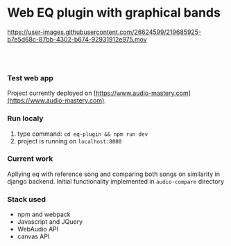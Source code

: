 # Web EQ plugin with graphical bands

https://user-images.githubusercontent.com/26624599/219685925-b7e5d68c-87bb-4302-b674-92931912e975.mov

<br/><br/>
### Test web app
Project currently deployed on [https://www.audio-mastery.com](https://www.audio-mastery.com).

### Run localy

1. type command: ```cd eq-plugin && npm run dev```
2. project is running on ```localhost:8080```

### Current work

Apllying eq with reference song and comparing both songs on similarity in django backend. Initial functionality implemented in ```audio-compare``` directory

### Stack used
* npm and webpack
* Javascript and JQuery
* WebAudio API
* canvas API

